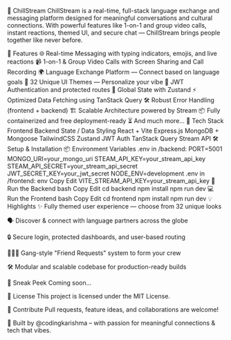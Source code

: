 🌊 ChillStream
ChillStream is a real-time, full-stack language exchange and messaging platform designed for meaningful conversations and cultural connections. With powerful features like 1-on-1 and group video calls, instant reactions, themed UI, and secure chat — ChillStream brings people together like never before.

🚀 Features
🌐 Real-time Messaging with typing indicators, emojis, and live reactions
📹 1-on-1 & Group Video Calls with Screen Sharing and Call Recording
🌍 Language Exchange Platform — Connect based on language goals
🎨 32 Unique UI Themes — Personalize your vibe
🔐 JWT Authentication and protected routes
🧠 Global State with Zustand
⚡ Optimized Data Fetching using TanStack Query
🛠️ Robust Error Handling (frontend + backend)
🏗️ Scalable Architecture powered by Stream
📦 Fully containerized and free deployment-ready
⏳ And much more...
🧰 Tech Stack
Frontend	Backend	State / Data	Styling
React + Vite	Express.js	MongoDB + Mongoose	TailwindCSS
Zustand	JWT Auth	TanStack Query	Stream API
🛠️ Setup & Installation
📦 Environment Variables
.env in /backend:
PORT=5001
MONGO_URI=your_mongo_uri
STEAM_API_KEY=your_stream_api_key
STEAM_API_SECRET=your_stream_api_secret
JWT_SECRET_KEY=your_jwt_secret
NODE_ENV=development
.env in /frontend:
env
Copy
Edit
VITE_STREAM_API_KEY=your_stream_api_key
🔧 Run the Backend
bash
Copy
Edit
cd backend
npm install
npm run dev
💻 Run the Frontend
bash
Copy
Edit
cd frontend
npm install
npm run dev
💡 Highlights
✨ Fully themed user experience — choose from 32 unique looks

🗣️ Discover & connect with language partners across the globe

🔒 Secure login, protected dashboards, and user-based routing

🧑‍🤝‍🧑 Gang-style "Friend Requests" system to form your crew

🛠️ Modular and scalable codebase for production-ready builds

📸 Sneak Peek
Coming soon...

📄 License
This project is licensed under the MIT License.

🙌 Contribute
Pull requests, feature ideas, and collaborations are welcome!

💬 Built by
@codingkarishma – with passion for meaningful connections & tech that vibes.
